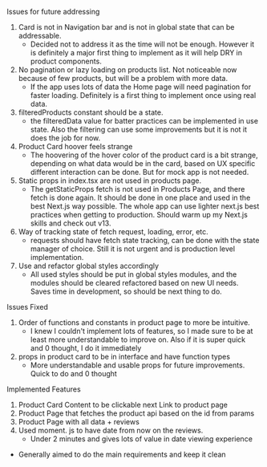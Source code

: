 Issues for future addressing

1. Card is not in Navigation bar and is not in global state that can be addressable.
    - Decided not to address it as the time will not be enough. However it is definitely a major first thing to implement as it will help DRY in product components.
2. No pagination or lazy loading on products list. Not noticeable now because of few products, but will be a problem with more data.
    - If the app uses lots of data the Home page will need pagination for faster loading. Definitely is a first thing to implement once using real data.
3. filteredProducts constant should be a state.
    - the filteredData value for batter practices can be implemented in use state. Also the filtering can use some improvements but it is not it does the job for now.
4. Product Card hoover feels strange
    - The hoovering of the hover color of the product card is a bit strange, depending on what data would be in the card, based on UX specific different interaction can be done. But for mock app is not needed.
5. Static props in index.tsx are not used in products page.
    - The getStaticProps fetch is not used in Products Page, and there fetch is done again. It should be done in one place and used in the best Next.js way possible. The whole app can use lighter next.js best practices when getting to production. Should warm up my Next.js skills and check out v13.
6. Way of tracking state of fetch request, loading, error, etc.
    - requests should have fetch state tracking, can be done with the state manager of choice. Still it is not urgent and is production level implementation.
7. Use and refactor global styles accordingly
    - All used styles should be put in global styles modules, and the modules should be cleared refactored based on new UI needs. Saves time in development, so should be next thing to do.

Issues Fixed

1. Order of functions and constants in product page to more be intuitive.
    - I knew I couldn't implement lots of features, so I made sure to be at least more understandable to improve on. Also if it is super quick and 0 thought, I do it immediately
2. props in product card to be in interface and have function types
    - More understandable and usable props for future improvements. Quick to do and 0 thought

Implemented Features

1. Product Card Content to be clickable next Link to product page
2. Product Page that fetches the product api based on the id from params
3. Product Page with all data + reviews
4. Used moment. js to have date from now on the reviews.
    - Under 2 minutes and gives lots of value in date viewing experience

-   Generally aimed to do the main requirements and keep it clean
